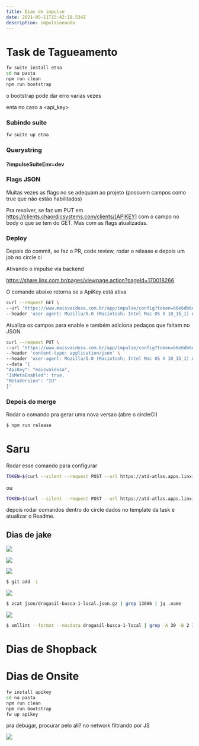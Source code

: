 ```yaml
---
title: Dias de impulse
date: 2021-05-11T15:42:19.534Z
description: impulsionando
---
```


# Task de Tagueamento

```bash
fw suite install etna
cd na pasta
npm run clean
npm run bootstrap
```

o bootstrap pode dar erro varias vezes

enta no caso  a <api_key>

### Subindo suite

```bash
fw suite up etna
```

### Querystring

#### ?impulseSuiteEnv=dev

### Flags JSON

Muitas vezes as flags no se adequam ao projeto (possuem campos como true que não estão habilitados)

Pra resolver, se faz um PUT em https://clients.chaordicsystems.com/clients/[APIKEY] com o campo no body o que se tem do GET. Mas com as flags atualizadas.

### Deploy

Depois do commit, se faz o PR, code review, rodar o release e depois um job no circle ci

Ativando o impulse via backend

https://share.linx.com.br/pages/viewpage.action?pageId=170018266

O comando abaixo retorna se a ApiKey está ativa

```bash
curl --request GET \
--url 'https://www.maisvaidosa.com.br/app/impulse/config?token=b6e6db6e-467c-4de8-8f5e-e22c7565da81' \
--header 'user-agent: Mozilla/5.0 (Macintosh; Intel Mac OS X 10_15_1) AppleWebKit/537.36 (KHTML, like Gecko) Chrome/78.0.3904.108 Safari/537.36'
```

Atualiza os campos para enable e também adiciona pedaços que faltam no JSON.

```bash
curl --request PUT \
--url 'https://www.maisvaidosa.com.br/app/impulse/config?token=b6e6db6e-467c-4de8-8f5e-e22c7565da81' \
--header 'content-type: application/json' \
--header 'user-agent: Mozilla/5.0 (Macintosh; Intel Mac OS X 10_15_1) AppleWebKit/537.36 (KHTML, like Gecko) Chrome/78.0.3904.108 Safari/537.36' \
--data '{
"ApiKey": "maisvaidosa",
"IsMetaEnabled": true,
"MetaVersion": "IU"
}'
```

### Depois do merge

Rodar o comando pra gerar uma nova versao (abre o circleCI)

```bash
$ npm run release
```

# Saru

Rodar esse comando para configurar

```bash
TOKEN=$(curl --silent --request POST --url https://atd-atlas.apps.linximpulse.net/atlas/token --http1.1 --header "Content-type: application/json" --data '{ "username": "guilherme.garber", "password": "XXXXX" }' | jq -r '.token') && curl --silent --request POST --url https://atd-atlas.apps.linximpulse.net/api/tests/configs/ --http1.1 --header "Content-Type: application/json" --data @saru.json --header "Authorization: Bearer ${TOKEN}"
```

ou

```bash
TOKEN=$(curl --silent --request POST --url https://atd-atlas.apps.linximpulse.net/atlas/token --http1.1 --header "Content-type: application/json" --data '{ 'username': \'$PLAT_USER\', 'password': '$PLAT_PASSWORD\' }' | jq -r '.token') && curl --silent --request POST --url https://atd-atlas.apps.linximpulse.net/api/tests/configs/ --http1.1 --header 'Content-Type: application/json' --data @saru.json --header 'Authorization: Bearer ${TOKEN}'
```

depois rodar comandos dentro do circle dados no template da task e atualizar o Readme.

## Dias de jake

![](/img/screenshot-from-2021-05-20-17-50-24.png)

![](/img/screenshot-from-2021-05-20-17-51-28.png)

![](/img/screenshot-from-2021-05-20-17-51-28.png)

```bash
$ git add -i
```

![](/img/screenshot-from-2021-05-20-17-56-05.png)

```bash
$ zcat json/drogasil-busca-1-local.json.gz | grep 13086 | jq .name
```

![](/img/screenshot-from-2021-05-20-17-56-05.png)

```bash
$ xmllint --format --nocdata drogasil-busca-1-local | grep -A 30 -B 2 13086
```

# Dias de Shopback

# Dias de Onsite

```bash
fw install apikey
cd na pasta
npm run clean
npm run bootstrap
fw up apikey
```

pra debugar, procurar pelo all? no network filtrando por JS

![](/img/2021-06-10_14-46.png)